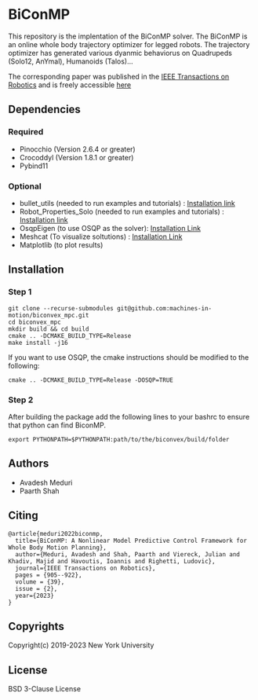 # BiConMP

This repository is the implentation of the BiConMP solver. The BiConMP is an online whole body trajectory optimizer for legged robots. The trajectory optimizer has generated various dyanmic behaviorus on Quadrupeds (Solo12, AnYmal), Humanoids (Talos)...

The corresponding paper was published in the [IEEE Transactions on Robotics](https://ieeexplore.ieee.org/document/10008229) and is freely accessible [here](https://arxiv.org/abs/2201.07601)

## Dependencies
### Required
- Pinocchio (Version 2.6.4 or greater)
- Crocoddyl (Version 1.8.1 or greater)
- Pybind11
### Optional
- bullet_utils (needed to run examples and tutorials) : [Installation link](https://github.com/machines-in-motion/bullet_utils)
- Robot_Properties_Solo (needed to run examples and tutorials) : [Installation link](https://github.com/open-dynamic-robot-initiative/robot_properties_solo)
- OsqpEigen (to use OSQP as the solver): [Installation Link](https://github.com/robotology/osqp-eigen)
- Meshcat (To visualize soltutions) : [Installation Link](https://github.com/rdeits/meshcat-python)
- Matplotlib (to plot results)
  
## Installation

### Step 1

```
git clone --recurse-submodules git@github.com:machines-in-motion/biconvex_mpc.git
cd biconvex_mpc
mkdir build && cd build
cmake .. -DCMAKE_BUILD_TYPE=Release
make install -j16
```

If you want to use OSQP, the cmake instructions should be modified to the following:

```
cmake .. -DCMAKE_BUILD_TYPE=Release -DOSQP=TRUE
```
### Step 2
After building the package add the following lines to your bashrc to ensure that python can find BiconMP. 

```
export PYTHONPATH=$PYTHONPATH:path/to/the/biconvex/build/folder
```

## Authors
- Avadesh Meduri
- Paarth Shah

## Citing

```
@article{meduri2022biconmp,
  title={BiConMP: A Nonlinear Model Predictive Control Framework for Whole Body Motion Planning},
  author={Meduri, Avadesh and Shah, Paarth and Viereck, Julian and Khadiv, Majid and Havoutis, Ioannis and Righetti, Ludovic},
  journal={IEEE Transactions on Robotics},
  pages = {905--922},
  volume = {39},
  issue = {2},
  year={2023}
}
```

## Copyrights

Copyright(c) 2019-2023 New York University

## License

BSD 3-Clause License

